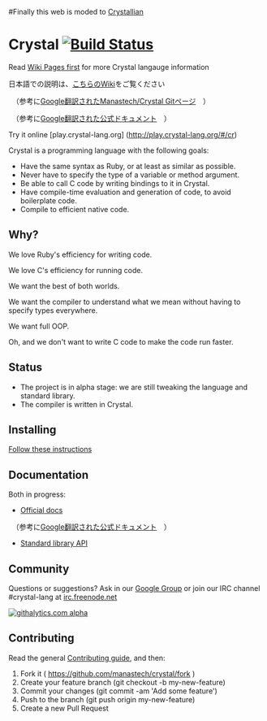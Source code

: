 #Finally this web is moded to [Crystallian](https://github.com/nob-suz/Crystallian)

Crystal [![Build Status](https://travis-ci.org/manastech/crystal.png)](https://travis-ci.org/manastech/crystal)
=======

Read [Wiki Pages first](https://github.com/nob-suz/crystal/wiki) for more Crystal langauge information 


日本語での説明は、[こちらのWiki](https://github.com/nob-suz/crystal/wiki/1.-%E6%9C%80%E5%88%9D%E3%81%AB%EF%BC%88%E6%A6%82%E8%A6%81%EF%BC%89)をご覧ください

　（参考に[Google翻訳されたManastech/Crystal Gitページ](https://translate.googleusercontent.com/translate_c?depth=1&hl=ja&ie=UTF8&prev=_t&rurl=translate.google.co.jp&sl=en&tl=ja&u=https://github.com/manastech/crystal&usg=ALkJrhjFellRbj6RWGOjx_zrOgndVD54Ug)　）

　（参考に[Google翻訳された公式ドキュメント](https://translate.google.co.jp/translate?sl=en&tl=ja&js=y&prev=_t&hl=ja&ie=UTF-8&u=http%3A%2F%2Fcrystal-lang.org%2Fdocs%2F&edit-text=)　）


Try it online
[play.crystal-lang.org]
(http://play.crystal-lang.org/#/cr)

Crystal is a programming language with the following goals:

* Have the same syntax as Ruby, or at least as similar as possible.
* Never have to specify the type of a variable or method argument.
* Be able to call C code by writing bindings to it in Crystal.
* Have compile-time evaluation and generation of code, to avoid boilerplate code.
* Compile to efficient native code.

Why?
----

We love Ruby's efficiency for writing code.

We love C's efficiency for running code.

We want the best of both worlds.

We want the compiler to understand what we mean without having to specify types everywhere.

We want full OOP.

Oh, and we don't want to write C code to make the code run faster.

Status
------

* The project is in alpha stage: we are still tweaking the language and standard library.
* The compiler is written in Crystal.

Installing
----------

[Follow these instructions](http://crystal-lang.org/docs/installation/index.html)

Documentation
----------

Both in progress:

* [Official docs](http://crystal-lang.org/docs)

　（参考に[Google翻訳された公式ドキュメント](https://translate.google.co.jp/translate?sl=en&tl=ja&js=y&prev=_t&hl=ja&ie=UTF-8&u=http%3A%2F%2Fcrystal-lang.org%2Fdocs%2F&edit-text=)　）

* [Standard library API](http://crystal-lang.org/api)

Community
---------

Questions or suggestions? Ask in our [Google Group](https://groups.google.com/forum/?fromgroups#!forum/crystal-lang) or join our IRC channel #crystal-lang at [irc.freenode.net](http://irclog.crystal-lang.org/crystal-lang/)

[![githalytics.com alpha](https://cruel-carlota.pagodabox.com/25b65355cae65602787d6952d0bdb8cf "githalytics.com")](http://githalytics.com/manastech/crystal)

Contributing
---------

Read the general [Contributing guide](https://github.com/manastech/crystal/blob/master/Contributing.md), and then:

1. Fork it ( https://github.com/manastech/crystal/fork )
2. Create your feature branch (git checkout -b my-new-feature)
3. Commit your changes (git commit -am 'Add some feature')
4. Push to the branch (git push origin my-new-feature)
5. Create a new Pull Request
